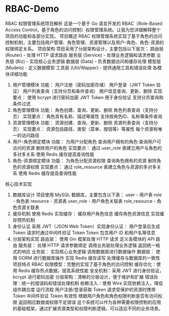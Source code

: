 # RBAC-Demo
RBAC 权限管理系统项目解析
     这是一个基于 Go 语言开发的 RBAC（Role-Based Access Control，基于角色的访问控制）权限管理系统。让我为您详细解释整个项目的功能和各部分实现。
项目概述
     RBAC 权限管理系统实现了基于角色的访问控制机制，主要包括用户管理、角色管理、资源管理以及用户-角色、角色-资源的权限绑定关系。
项目架构
     项目采用了分层架构设计，主要包括以下层次：
     路由层 (Router) - 处理 HTTP 请求路由
     服务层 (Service) - 处理业务逻辑和请求参数
     业务层 (Biz) - 实现核心业务逻辑
     数据层 (Data) - 负责数据访问和缓存处理
     模型层 (Models) - 定义数据模型
     工具层 (Util/Wapper) - 提供通用工具和错误处理
各模块详细功能
1. 用户管理模块
   功能：
   用户注册（密码加密存储）
   用户登录（JWT Token 验证）
   用户列表查询（支持分页和条件查询）
   用户信息查询、更新、删除
   实现要点：
   使用 bcrypt 进行密码加密
   JWT Token 用于身份验证
   支持分页查询和条件过滤
2. 角色管理模块
   功能：
   角色创建、查询、更新、删除
   角色列表查询（支持分页）
   实现要点：
   角色具有名称、描述等属性
   支持按角色ID、名称等条件查询
3. 资源管理模块
   功能：
   资源创建、查询、更新、删除
   资源列表查询（支持分页）
   实现要点：
   资源包括路径、类型（菜单、按钮等）等属性
   每个资源有唯一的访问路径
4. 用户-角色绑定模块
   功能：
   为用户分配角色
   查询用户拥有的角色
   查询用户可访问的资源
   删除用户的角色
   实现要点：
   通过 user_role 表建立用户与角色的多对多关系
   使用 Redis 缓存提高查询性能
5. 角色-资源绑定模块
   功能：
   为角色分配资源权限
   查询角色拥有的资源
   删除角色的资源权限
   实现要点：
   通过 role_resource 表建立角色与资源的多对多关系
   使用 Redis 缓存提高查询性能

核心技术实现
1. 数据库设计
   项目使用 MySQL 数据库，主要包含以下表：
   user - 用户表
   role - 角色表
   resource - 资源表
   user_role - 用户角色关联表
   role_resource - 角色资源关联表
2. 缓存机制
   使用 Redis 实现缓存：
   缓存用户角色信息
   缓存角色资源信息
   实现缓存预热机制
3. 身份认证
   采用 JWT（JSON Web Token）实现身份认证：
   用户登录后生成 Token
   请求时通过中间件验证 Token
   Token 包含用户 ID 和用户名等信息
4. 分层架构实现
   路由层：
   使用 Gin 框架处理 HTTP 请求
   定义各模块的 API 路由
   服务层：
   处理 HTTP 请求参数绑定
   调用业务层处理业务逻辑
   返回统一格式的响应
   业务层：
   实现核心业务逻辑
   调用数据层进行数据操作
   数据层：
   使用 GORM 进行数据库操作
   实现 Redis 缓存读写
   处理缓存与数据库的一致性
项目特点
   RBAC 权限模型：完整的实现了基于角色的访问控制
   缓存优化：使用 Redis 缓存热点数据，提高系统性能
   安全机制：采用 JWT 进行身份验证，bcrypt 进行密码加密
   分层架构：清晰的分层设计，便于维护和扩展
   错误处理：统一的错误码和错误处理机制
   依赖注入：使用 Wire 实现依赖注入，降低组件耦合度
   运行流程
   用户注册/登录获取 Token
   请求受保护的资源时携带 Token
   中间件验证 Token 有效性
   根据用户角色和角色权限判断是否有访问权限
   返回相应数据或权限不足错误
   这个系统可以作为各种需要权限控制的应用的基础框架，通过扩展资源类型和权限判断逻辑，可以适应不同的业务场景。